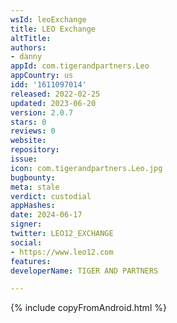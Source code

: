 ```yaml
---
wsId: leoExchange
title: LEO Exchange
altTitle: 
authors:
- danny
appId: com.tigerandpartners.Leo
appCountry: us
idd: '1611097014'
released: 2022-02-25
updated: 2023-06-20
version: 2.0.7
stars: 0
reviews: 0
website: 
repository: 
issue: 
icon: com.tigerandpartners.Leo.jpg
bugbounty: 
meta: stale
verdict: custodial
appHashes: 
date: 2024-06-17
signer: 
twitter: LEO12_EXCHANGE
social:
- https://www.leo12.com
features: 
developerName: TIGER AND PARTNERS

---
```


{% include copyFromAndroid.html %}
